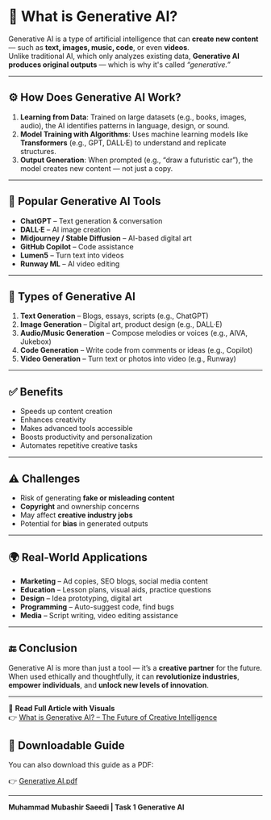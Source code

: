 # 🧠 What is Generative AI?

Generative AI is a type of artificial intelligence that can **create new content** — such as **text, images, music, code**, or even **videos**.  
Unlike traditional AI, which only analyzes existing data, **Generative AI produces original outputs** — which is why it's called *“generative.”*

---

## ⚙️ How Does Generative AI Work?

1. **Learning from Data**: Trained on large datasets (e.g., books, images, audio), the AI identifies patterns in language, design, or sound.  
2. **Model Training with Algorithms**: Uses machine learning models like **Transformers** (e.g., GPT, DALL·E) to understand and replicate structures.  
3. **Output Generation**: When prompted (e.g., “draw a futuristic car”), the model creates new content — not just a copy.

---

## 🚀 Popular Generative AI Tools

- **ChatGPT** – Text generation & conversation  
- **DALL·E** – AI image creation  
- **Midjourney / Stable Diffusion** – AI-based digital art  
- **GitHub Copilot** – Code assistance  
- **Lumen5** – Turn text into videos  
- **Runway ML** – AI video editing  

---

## 📂 Types of Generative AI

1. **Text Generation** – Blogs, essays, scripts (e.g., ChatGPT)  
2. **Image Generation** – Digital art, product design (e.g., DALL·E)  
3. **Audio/Music Generation** – Compose melodies or voices (e.g., AIVA, Jukebox)  
4. **Code Generation** – Write code from comments or ideas (e.g., Copilot)  
5. **Video Generation** – Turn text or photos into video (e.g., Runway)

---

## ✅ Benefits

- Speeds up content creation  
- Enhances creativity  
- Makes advanced tools accessible  
- Boosts productivity and personalization  
- Automates repetitive creative tasks

---

## ⚠️ Challenges

- Risk of generating **fake or misleading content**  
- **Copyright** and ownership concerns  
- May affect **creative industry jobs**  
- Potential for **bias** in generated outputs

---

## 🌍 Real-World Applications

- **Marketing** – Ad copies, SEO blogs, social media content  
- **Education** – Lesson plans, visual aids, practice questions  
- **Design** – Idea prototyping, digital art  
- **Programming** – Auto-suggest code, find bugs  
- **Media** – Script writing, video editing assistance

---

## 🔚 Conclusion

Generative AI is more than just a tool — it’s a **creative partner** for the future.  
When used ethically and thoughtfully, it can **revolutionize industries**, **empower individuals**, and **unlock new levels of innovation**.

---

📖 **Read Full Article with Visuals**  
👉 [What is Generative AI? – The Future of Creative Intelligence](https://medium.com/@mubashirkhi72/what-is-generative-ai-the-future-of-creative-intelligence-563cbda0504c)

## 📘 Downloadable Guide

You can also download this guide as a PDF:

👉 [Generative AI.pdf](https://github.com/muhammadmubashir72/GIAIC-Q4-Learning-FastAPI/raw/master/Task_1_Generative_AI/Generative_AI.pdf)

---

**Muhammad Mubashir Saeedi | Task 1 Generative AI**
